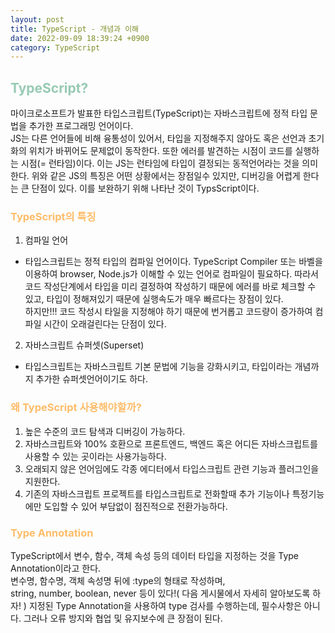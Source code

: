 ```yaml
---
layout: post
title: TypeScript - 개념과 이해
date: 2022-09-09 18:39:24 +0900
category: TypeScript
---
```


## <span style="color:#97cab3;font-weight:bold">TypeScript?</span>

마이크로소프트가 발표한 타입스크립트(TypeScript)는 자바스크립트에 정적 타입 문법을 추가한 프로그래밍 언어이다.  
JS는 다른 언어들에 비해 융통성이 있어서, 타입을 지정해주지 않아도 혹은 선언과 초기화의 위치가 바뀌어도 문제없이 동작한다. 또한 에러를 발견하는 시점이 코드를 실행하는 시점(= 런타임)이다. 이는 JS는 런타임에 타입이 결정되는 동적언어라는 것을 의미한다. 위와 같은 JS의 특징은 어떤 상황에서는 장점일수 있지만, 디버깅을 어렵게 한다는 큰 단점이 있다. 이를 보완하기 위해 나타난 것이 TypsScript이다.

### <span style="color:#febc68;font-weight:bold">TypeScript의 특징</span>
1. 컴파일 언어 
- 타입스크립트는 정적 타입의 컴파일 언어이다. TypeScript Compiler 또는 바벨을 이용하여 browser, Node.js가 이해할 수 있는 언어로 컴파일이 필요하다. 따라서 코드 작성단계에서 타입을 미리 결정하여 작성하기 때문에 에러를 바로 체크할 수 있고, 타입이 정해져있기 때문에 실행속도가 매우 빠르다는 장점이 있다.   
하지만!!! 코드 작성시 타일을 지정해야 하기 때문에 번거롭고 코드량이 증가하여 컴파일 시간이 오래걸린다는 단점이 있다.  

2. 자바스크립트 슈퍼셋(Superset)
- 타입스크립트는 자바스크립트 기본 문법에 기능을 강화시키고, 타입이라는 개념까지 추가한 슈퍼셋언어이기도 하다.

### <span style="color:#febc68;font-weight:bold">왜 TypeScript 사용해야할까?</span>
1. 높은 수준의 코드 탐색과 디버깅이 가능하다.
2. 자바스크립트와 100% 호환으로 프론트엔드, 백엔드 혹은 어디든 자바스크립트를 사용할 수 있는 곳이라는 사용가능하다.
3. 오래되지 않은 언어임에도 각종 에디터에서 타입스크립트 관련 기능과 플러그인을 지원한다.
4. 기존의 자바스크립트 프로젝트를 타입스크립트로 전화할때 추가 기능이나 특정기능에만 도입할 수 있어 부담없이 점진적으로 전환가능하다.

### <span style="color:#febc68;font-weight:bold">Type Annotation</span>
TypeScript에서 변수, 함수, 객체 속성 등의 데이터 타입을 지정하는 것을 Type Annotation이라고 한다.  
변수명, 함수명, 객체 속성명 뒤에 :type의 형태로 작성하며,  
string, number, boolean, never 등이 있다!( 다음 게시물에서 자세히 알아보도록 하자! )
지정된 Type Annotation을 사용하여 type 검사를 수행하는데, 필수사항은 아니다.
그러나 오류 방지와 협업 및 유지보수에 큰 장점이 된다. 
